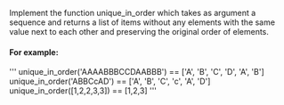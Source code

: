 Implement the function unique_in_order which takes as argument a sequence and returns a list of items without any elements with the same value next to each other and preserving the original order of elements.

#### For example:
'''
unique_in_order('AAAABBBCCDAABBB') == ['A', 'B', 'C', 'D', 'A', 'B']
unique_in_order('ABBCcAD')         == ['A', 'B', 'C', 'c', 'A', 'D']
unique_in_order([1,2,2,3,3])       == [1,2,3]
'''
